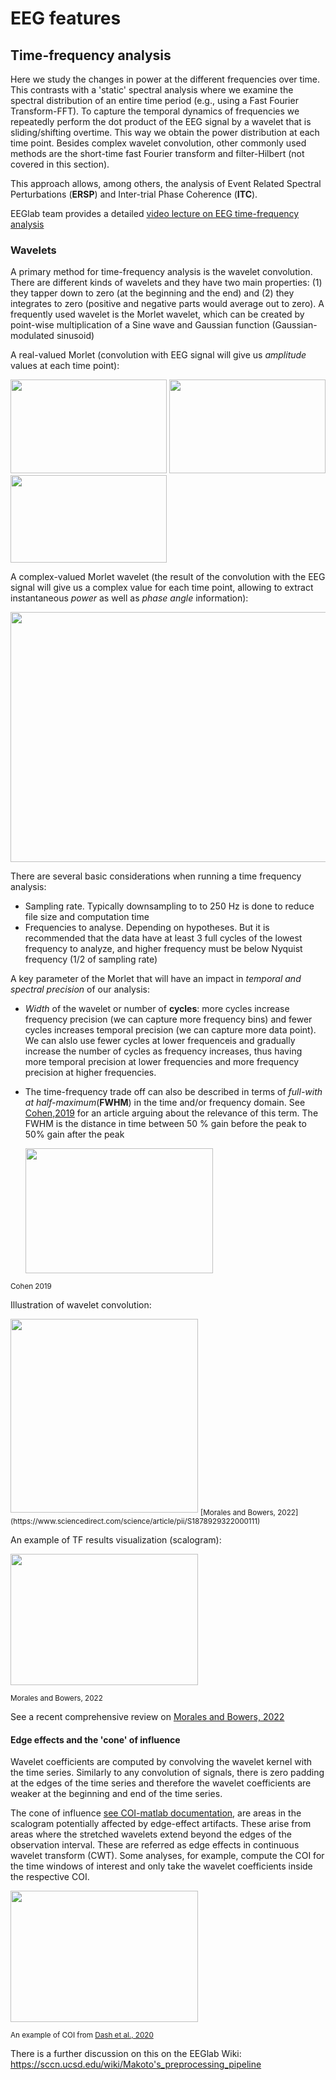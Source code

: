 # EEG features
## Time-frequency analysis
Here we study the changes in power at the different frequencies over time. This contrasts with a 'static' spectral analysis where we examine the spectral distribution of an entire time period (e.g., using a Fast Fourier Transform-FFT). To capture the temporal dynamics of frequencies we repeatedly perform the dot product of the EEG signal by a wavelet that is sliding/shifting overtime. This way we obtain the power distribution at each time point. Besides complex wavelet convolution, other commonly used methods are the short-time fast Fourier transform and filter-Hilbert (not covered in this section). 

This approach allows, among others, the analysis of Event Related Spectral Perturbations (**ERSP**) and Inter-trial Phase Coherence (**ITC**).

EEGlab team provides a detailed [video lecture on EEG time-frequency analysis](https://www.youtube.com/watch?v=eUFf5eFpdLg&t=240s&ab_channel=EEGLAB)

### Wavelets
A primary method for time-frequency analysis is the wavelet convolution. There are different kinds of wavelets and they have two main properties: (1) they tapper down to zero (at the beginning and the end) and (2) they integrates to zero (positive and negative parts would average out to zero). A frequently used wavelet is the Morlet wavelet, which can be created by point-wise multiplication of a Sine wave and Gaussian function (Gaussian-modulated sinusoid)


A real-valued Morlet (convolution with EEG signal will give us *amplitude* values at each time point): 

<img src='https://user-images.githubusercontent.com/13642762/208658414-236ae8f6-cc09-4d18-998d-e22901ed2d37.gif' height = '150px' width = '250px'> <img src='https://user-images.githubusercontent.com/13642762/208658801-befbbc18-d9d2-4735-b438-19115ea5260f.png' height = '150px' width = '250px'> <img src = 'https://user-images.githubusercontent.com/13642762/208659831-43075e06-c3a4-471a-8c6d-30dd869e0730.png' height='140px' width='250px' >

A complex-valued Morlet wavelet (the result of the convolution with the EEG signal will give us a complex value for each time point, allowing to extract instantaneous *power* as well as *phase angle* information): 

<img src='https://user-images.githubusercontent.com/13642762/208641523-5de64f0b-8578-4c29-85c1-e94fd55169e9.gif' height='400px' width='600px'>

There are several basic considerations when running a time frequency analysis:
- Sampling rate. Typically downsampling to to 250 Hz is done to reduce file size and computation time
- Frequencies to analyse. Depending on hypotheses. But it is recommended that the data have at least 3 full cycles of the lowest frequency to analyze, and higher frequency must be below Nyquist frequency (1/2 of sampling rate)

A key parameter of the Morlet that will have an impact in *temporal and spectral precision* of our analysis:
- *Width* of the wavelet or number of **cycles**: more cycles increase frequency precision (we can capture more frequency bins) and fewer cycles increases temporal precision (we can capture more data point). We can alslo use fewer cycles at lower frequenceis and gradually increase the number of cycles as frequency increases, thus having more temporal precision at lower frequencies and more frequency precision at higher frequencies. 
- The time-frequency trade off can also be described in terms of *full-with at half-maximum*(**FWHM**) in the time and/or frequency domain. See [Cohen,2019](https://doi.org/10.1016/j.neuroimage.2019.05.048) for an article arguing about the relevance of this term. The FWHM is the distance in time between 50 % gain before the peak to 50% gain after the peak 

    <img src='https://user-images.githubusercontent.com/13642762/208679988-6fd496fc-55ba-4847-a65d-bfed329f2dc1.png' height='200px' width='300px'>

<sub>Cohen 2019</sub>



Illustration of wavelet convolution:

<img src='https://user-images.githubusercontent.com/13642762/208693831-a8c77e31-8413-4590-bcb1-f72e5965e04a.png'  height = '310px' width ='300px'>
<sub> [Morales and Bowers, 2022](https://www.sciencedirect.com/science/article/pii/S1878929322000111)</sub>


An example of TF results visualization (scalogram):

<img src='https://user-images.githubusercontent.com/13642762/208690235-41937eac-b838-4cd4-8668-8f8aee54e54b.png' height = '210px' width ='300px'>

<sub> Morales and Bowers, 2022</sub>

See a recent comprehensive review on [Morales and Bowers, 2022](https://www.sciencedirect.com/science/article/pii/S1878929322000111)

#### Edge effects and the 'cone' of influence
Wavelet coefficients are computed by convolving the wavelet kernel with the time series. Similarly to any convolution of signals, there is zero padding at the edges of the time series and therefore the wavelet coefficients are weaker at the beginning and end of the time series.

The cone of influence [see COI-matlab documentation](https://ch.mathworks.com/help/wavelet/ug/boundary-effects-and-the-cone-of-influence.html), are areas in the scalogram potentially affected by edge-effect artifacts. These arise from areas where the stretched wavelets extend beyond the edges of the observation interval.  These are referred as edge effects in continuous wavelet transform (CWT). Some analyses, for example, compute the COI for the time windows of interest and only take the wavelet coefficients inside the respective COI.  

<img src='https://user-images.githubusercontent.com/13642762/208690651-3e6f1451-cab3-46c5-9f69-2f3daa1a2fd2.png' height = '210px' width ='300px'>

<sub>An example of COI from [Dash et al., 2020](https://www.frontiersin.org/articles/10.3389/fnins.2020.00290/full) </sub>


There is a further discussion on this on the EEGlab Wiki: https://sccn.ucsd.edu/wiki/Makoto's_preprocessing_pipeline


